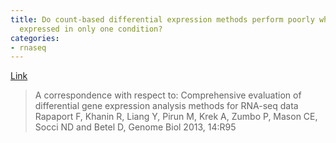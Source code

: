 ```yaml
---
title: Do count-based differential expression methods perform poorly when genes are
  expressed in only one condition?
categories:
- rnaseq
---
```

[Link](http://biorxiv.org/content/early/2015/04/20/017673)
<!--more-->

> A correspondence with respect to: Comprehensive evaluation of differential
gene expression analysis methods for RNA-seq data Rapaport F, Khanin R, Liang
Y, Pirun M, Krek A, Zumbo P, Mason CE, Socci ND and Betel D, Genome Biol 2013,
14:R95

